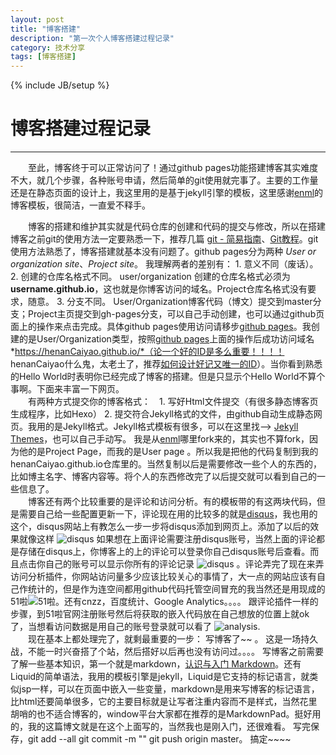```yaml
---
layout: post
title: "博客搭建"
description: "第一次个人博客搭建过程记录"
category: 技术分享
tags: [博客搭建]
---
```

{% include JB/setup %}
# 博客搭建过程记录
---
	
　　至此，博客终于可以正常访问了！通过github pages功能搭建博客其实难度不大，就几个步骤，各种账号申请，然后简单的git使用就完事了。主要的工作量还是在静态页面的设计上，我这里用的是基于jekyll引擎的模板，这里感谢[enml](https://github.com/enml/blog/tree/jekyll-blog)的博客模板，很简洁，一直爱不释手。  

<!--break-->

　　博客的搭建和维护其实就是代码仓库的创建和代码的提交与修改，所以在搭建博客之前git的使用方法一定要熟悉一下，推荐几篇 [git - 简易指南](http://www.bootcss.com/p/git-guide/)、[Git教程](http://www.liaoxuefeng.com/wiki/0013739516305929606dd18361248578c67b8067c8c017b000/)。git使用方法熟悉了，博客搭建就基本没有问题了。github pages分为两种 *User or organization site*、*Project site*。 我理解两者的差别有： 1. 意义不同（废话）。 2. 创建的仓库名格式不同。 user/organization 创建的仓库名格式必须为 **username.github.io**，这也就是你博客访问的域名。Project仓库名格式没有要求，随意。 3. 分支不同。 User/Organization博客代码（博文）提交到master分支；Project主页提交到gh-pages分支，可以自己手动创建，也可以通过github页面上的操作来点击完成。具体github pages使用访问请移步[github pages](https://pages.github.com/)。我创建的是User/Organization类型，按照[github pages](https://pages.github.com/)上面的操作后成功访问域名 *https://henanCaiyao.github.io/*（论一个好的ID是多么重要！！！！ henanCaiyao什么鬼，太老土了，推荐[如何设计好记又唯一的ID](https://www.zhihu.com/question/19613148?q=%E5%A6%82%E4%BD%95%E8%AE%BE%E8%AE%A1%E5%A5%BD%E8%AE%B0%E5%8F%88%E5%94%AF%E4%B8%80%E7%9A%84ID)）。当你看到熟悉的Hello World时表明你已经完成了博客的搭建。但是只显示个Hello World不算个事啊。下面来丰富一下网页。  
　　有两种方式提交你的博客格式：　1. 写好Html文件提交（有很多静态博客页生成程序，比如Hexo） 2. 提交符合Jekyll格式的文件，由github自动生成静态网页。我用的是Jekyll格式。Jekyll格式模板有很多，可以在这里找--> [Jekyll Themes](http://jekyllthemes.org/)，也可以自己手动写。 我是从[enml](https://github.com/enml/blog/tree/jekyll-blog)哪里fork来的，其实也不算fork，因为他的是Project Page，而我的是User page 。所以我是把他的代码复制到我的henanCaiyao.github.io仓库里的。当然复制以后是需要修改一些个人的东西的，比如博主名字、博客内容等。将个人的东西修改完了以后提交就可以看到自己的一些信息了。  
　　博客还有两个比较重要的是评论和访问分析。有的模板带的有这两块代码，但是需要自己给一些配置更新一下，评论现在用的比较多的就是[disqus](https://disqus.com/)，我也用的这个，disqus网站上有教怎么一步一步将disqus添加到网页上。添加了以后的效果就像这样
![disqus](http://7xvn6m.com1.z0.glb.clouddn.com/disqus.png)
如果想在上面评论需要注册disqus账号，当然上面的评论都是存储在disqus上，你博客上的上的评论可以登录你自己disqus账号后查看。而且点击你自己的账号可以显示你所有的评论记录
![disqus](http://7xvn6m.com1.z0.glb.clouddn.com/disqus-2.png)
。评论弄完了现在来弄访问分析插件，你网站访问量多少应该比较关心的事情了，大一点的网站应该有自己作统计的，但是作为连空间都用github代码托管空间冒充的我当然还是用现成的51啦![51啦](http://7xvn6m.com1.z0.glb.clouddn.com/analysics.png)。还有cnzz，百度统计、Google Analytics。。。。 跟评论插件一样的步骤，到51啦官网注册账号然后将获取的嵌入代码放在自己想放的位置上就ok了，当想看访问数据是用自己的账号登录就可以看了
![analysis](http://7xvn6m.com1.z0.glb.clouddn.com/analysis-2.png).  
　　现在基本上都处理完了，就剩最重要的一步： 写博客了~~ 。 这是一场持久战，不能一时兴奋搭了个站，然后搭好以后再也没有访问过。。。。 写博客之前需要了解一些基本知识，第一个就是markdown，[认识与入门 Markdown](http://sspai.com/25137)。还有 Liquid的简单语法，我用的模板引擎是jekyll，Liquid是它支持的标记语言，就类似jsp一样，可以在页面中嵌入一些变量，markdown是用来写博客的标记语言，比html还要简单很多，它的主要目标就是让写者注重内容而不是样式，当然花里胡哨的也不适合博客的，window平台大家都在推荐的是MarkdownPad。挺好用的，我的这篇博文就是在这个上面写的，当然我也是刚入门，还很难看。 写完保存，git add --all git commit -m "" git push origin master。 搞定~~~~
